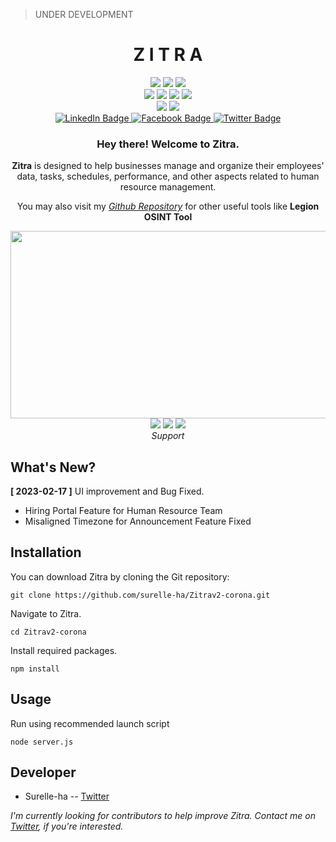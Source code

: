 
> UNDER DEVELOPMENT
<div align="center">
	<h1>Z I T R A</h1>
	<img src="https://img.shields.io/badge/HTML-Yes-orange">
	<img src="https://img.shields.io/badge/CSS-Yes-lightgreen">
	<img src="https://img.shields.io/badge/JavaScript-Yes-yellow"><br>
	<img src="https://img.shields.io/badge/VueJS-Yes-green">
	<img src="https://img.shields.io/badge/Tailwind-Yes-blue">
	<img src="https://img.shields.io/badge/Bootstrap-Yes-blueviolet">
	<img src="https://img.shields.io/badge/FontAwesome-Yes-lightgray"><br>
	<img src="https://img.shields.io/badge/ReactJS-Yes-9cf">
	<img src="https://img.shields.io/badge/jQuery-Yes-yellow">
</div>
<div id="badges" align="center">
    <a href="https://www.linkedin.com/in/harold-eustaquio-b13190237/">
    <img src="https://img.shields.io/badge/LinkedIn-blue?style=for-the-badge&logo=linkedin&logoColor=white" alt="LinkedIn Badge"/>
    </a>
    <a href="#">
     <img src="https://img.shields.io/badge/Facebook-blue?style=for-the-badge&logo=facebook&logoColor=white" alt="Facebook Badge"/>
    </a>
    <a href="https://twitter.com/escolidista1">
     <img src="https://img.shields.io/badge/Twitter-blue?style=for-the-badge&logo=twitter&logoColor=white" alt="Twitter Badge"/>
    </a>
  </div>
  <div align="center">
	  <img src="https://komarev.com/ghpvc/?username=surelle-ha&style=flat-square&color=blue" alt=""/>
	  <h3>Hey there! Welcome to Zitra.</h3>
	  <p><b>Zitra</b> is  designed to help businesses manage and organize their employees' data, tasks, schedules, performance, and other aspects related to human resource management. </p> 
	  <p>You may also visit my <i><a href="https://github.com/surelle-ha/">Github Repository</a></i> for other useful tools like <b>Legion OSINT Tool</b></p>
  <img src="https://media.giphy.com/media/eGlWh8b2oDeSuFjGM6/giphy.gif" width="600" height="300"/><br>
  <img src="https://img.shields.io/badge/Windows-No-blue">
  <img src="https://img.shields.io/badge/Linus-Yes-orange">
  <img src="https://img.shields.io/badge/MAC-No-lightgray"><br>
  <i>Support</i>
</div>

## What's New?
**[ 2023-02-17 ]** UI improvement and Bug Fixed.
- Hiring Portal Feature for Human Resource Team
- Misaligned Timezone for Announcement Feature Fixed

## Installation
You can download Zitra by cloning the Git repository:

    git clone https://github.com/surelle-ha/Zitrav2-corona.git
   
Navigate to Zitra.

    cd Zitrav2-corona
 
Install required packages.

    npm install

 ## Usage
Run using recommended launch script

    node server.js

## Developer

 - Surelle-ha -- [Twitter](https://twitter.com/escolidista1)
 
 _I'm currently looking for contributors to help improve Zitra. Contact me on [Twitter](https://twitter.com/escolidista1), if you're interested._
